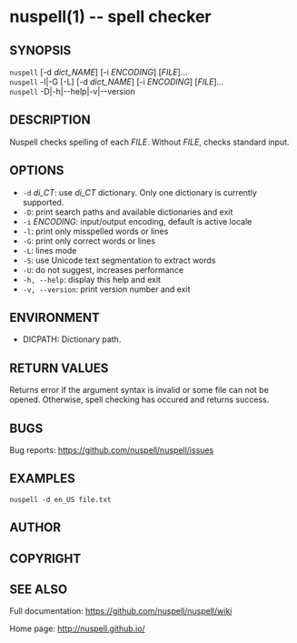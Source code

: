 nuspell(1) -- spell checker
===========================

## SYNOPSIS


`nuspell` [-d _dict_NAME_] [-i _ENCODING_] [_FILE_]...  
`nuspell` -l|-G [-L] [-d _dict_NAME_] [-i _ENCODING_] [_FILE_]...  
`nuspell` -D|-h|--help|-v|--version


## DESCRIPTION

Nuspell checks spelling of each _FILE_.
Without _FILE_, checks standard input.

## OPTIONS

  - `-d` _di\_CT_:
    use _di\_CT_ dictionary. Only one dictionary is currently supported.
  - `-D`:
    print search paths and available dictionaries and exit
  - `-i` _ENCODING_:
    input/output encoding, default is active locale
  - `-l`:
    print only misspelled words or lines
  - `-G`:
    print only correct words or lines
  - `-L`:
    lines mode
  - `-S`:
    use Unicode text segmentation to extract words
  - `-U`:
    do not suggest, increases performance
  - `-h, --help`:
    display this help and exit
  - `-v, --version`:
    print version number and exit

## ENVIRONMENT

  - DICPATH:
    Dictionary path.
    
## RETURN VALUES

Returns error if the argument syntax is invalid or some file can not be opened.
Otherwise, spell checking has occured and returns success.
    
## BUGS

Bug reports: <https://github.com/nuspell/nuspell/issues>

## EXAMPLES

    nuspell -d en_US file.txt

## AUTHOR

## COPYRIGHT
    
## SEE ALSO

Full documentation: <https://github.com/nuspell/nuspell/wiki>

Home page: <http://nuspell.github.io/>
